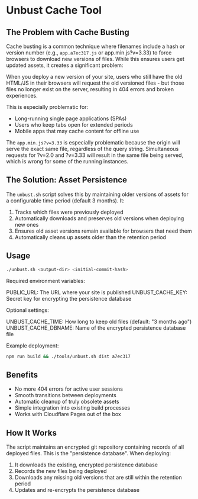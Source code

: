 # Unbust Cache Tool

## The Problem with Cache Busting

Cache busting is a common technique where filenames include a hash or version number (e.g., `app.a7ec317.js` or app.min.js?v=3.33) to force browsers to download new versions of files. While this ensures users get updated assets, it creates a significant problem:

When you deploy a new version of your site, users who still have the old HTML/JS in their browsers will request the old versioned files - but those files no longer exist on the server, resulting in 404 errors and broken experiences.

This is especially problematic for:
- Long-running single page applications (SPAs)
- Users who keep tabs open for extended periods
- Mobile apps that may cache content for offline use

The `app.min.js?v=3.33` is especially problematic because the origin will serve the exact same file, regardless of the query string. Simultaneous requests for ?v=2.0 and ?v=3.33 will result in the same file being served, which is wrong for some of the running instances.

## The Solution: Asset Persistence

The `unbust.sh` script solves this by maintaining older versions of assets for a configurable time period (default 3 months). It:

1. Tracks which files were previously deployed
2. Automatically downloads and preserves old versions when deploying new ones
3. Ensures old asset versions remain available for browsers that need them
4. Automatically cleans up assets older than the retention period

## Usage

```bash
./unbust.sh <output-dir> <initial-commit-hash>
```

Required environment variables:

PUBLIC_URL: The URL where your site is published
UNBUST_CACHE_KEY: Secret key for encrypting the persistence database

Optional settings:

UNBUST_CACHE_TIME: How long to keep old files (default: "3 months ago")
UNBUST_CACHE_DBNAME: Name of the encrypted persistence database file

Example deployment:
```bash
npm run build && ./tools/unbust.sh dist a7ec317
```

## Benefits

* No more 404 errors for active user sessions
* Smooth transitions between deployments
* Automatic cleanup of truly obsolete assets
* Simple integration into existing build processes
* Works with Cloudflare Pages out of the box

## How It Works

The script maintains an encrypted git repository containing records of all deployed files. This is the "persistence database". When deploying:

  1. It downloads the existing, encrypted persistence database
  1. Records the new files being deployed
  1. Downloads any missing old versions that are still within the retention period
  1. Updates and re-encrypts the persistence database

